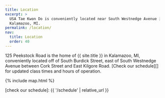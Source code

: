 ```yaml
---
title: Location
excerpt: >
  USA Tae Kwon Do is conveniently located near South Westnedge Avenue in
  Kalamazoo, MI.
permalink: /location/
nav:
  title: Location
  order: 40
---
```


125 Peekstock Road is the home of {{ site.title }} in Kalamazoo, MI,
conveniently located off of South Burdick Street, east of South Westnedge Avenue
between Cork Street and East Kilgore Road. [Check our schedule][] for updated
class times and hours of operation.

{% include map.html %}

[check our schedule]: {{ '/schedule' | relative_url }}

